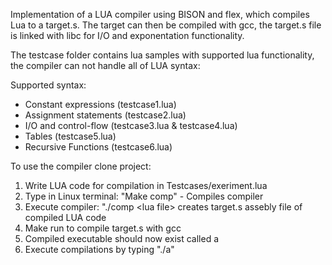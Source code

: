 Implementation of a LUA compiler using BISON and flex, which compiles Lua to a target.s. 
The target can then be compiled with gcc, the target.s file is linked with libc for I/O and exponentation functionality.

The testcase folder contains lua samples with supported lua functionality, the compiler
can not handle all of LUA syntax:

Supported syntax:
* Constant expressions (testcase1.lua)
* Assignment statements (testcase2.lua)
* I/O and control-flow (testcase3.lua & testcase4.lua)
* Tables (testcase5.lua)
* Recursive Functions (testcase6.lua)

To use the compiler clone project:
1. Write LUA code for compilation in Testcases/exeriment.lua
2. Type in Linux terminal: "Make comp" - Compiles compiler
3. Execute compiler: "./comp \<lua file\> creates target.s assebly file of compiled LUA code
4. Make run to compile target.s with gcc 
5. Compiled executable should now exist called a
6. Execute compilations by typing "./a" 

